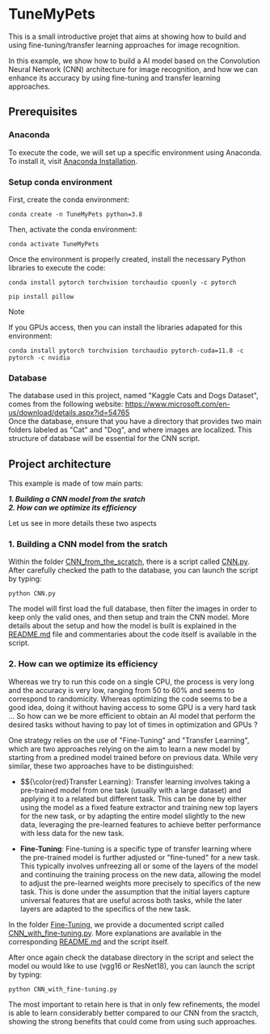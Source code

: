 # TuneMyPets
This is a small introductive projet that aims at showing how to build and using fine-tuning/transfer learning approaches for image recognition.

In this example, we show how to build a AI model based on the Convolution Neural Network (CNN) architecture for image recognition, and how we can enhance its accuracy by using fine-tuning and transfer learning approaches.

## Prerequisites

### Anaconda

To execute the code, we will set up a specific environment using Anaconda. To install it, visit [Anaconda Installation](https://docs.anaconda.com/free/anaconda/install/).

### Setup conda environment

First, create the conda environment:
```
conda create -n TuneMyPets python=3.8
```

Then, activate the conda environment:
```
conda activate TuneMyPets
```

Once the environment is properly created, install the necessary Python libraries to execute the code:
```
conda install pytorch torchvision torchaudio cpuonly -c pytorch
```
```
pip install pillow
```

> [!NOTE]
> If you GPUs access, then you can install the libraries adapated for this environment:
> ```
> conda install pytorch torchvision torchaudio pytorch-cuda=11.8 -c pytorch -c nvidia
> ```

### Database

The database used in this project, named "Kaggle Cats and Dogs Dataset", comes from the following website: https://www.microsoft.com/en-us/download/details.aspx?id=54765   
Once the database, ensure that you have a directory that provides two main folders labeled as "Cat" and "Dog", and where images are localized. This structure of database will be essential for the CNN script. 

## Project architecture

This example is made of tow main parts:

***1. Building a CNN model from the sratch***   
***2. How can we optimize its efficiency***   

Let us see in more details these two aspects

### 1. Building a CNN model from the sratch

Within the folder [CNN_from_the_scratch](CNN_from_the_scratch), there is a script called [CNN.py](CNN_from_the_scratch/CNN.py). After carefully checked the path to the database, you can launch the script by typing:
```
python CNN.py
```
The model will first load the full database, then filter the images in order to keep only the valid ones, and then setup and train the CNN model. More details about the setup and how the model is built is explained in the [README.md](CNN_from_the_scratch/README.md) file and commentaries about the code itself is available in the script. 

### 2. How can we optimize its efficiency

Whereas we try to run this code on a single CPU, the process is very long and the accuracy is very low, ranging from 50 to 60% and seems to correspond to randomicity. Whereas optimizing the code seems to be a good idea, doing it without having access to some GPU is a very hard task ... So how can we be more efficient to obtain an AI model that perform the desired tasks without having to pay lot of times in optimization and GPUs ?   

One strategy relies on the use of "Fine-Tuning" and "Transfer Learning", which are two approaches relying on the aim to learn a new model by starting from a predined model trained before on previous data. While very similar, these two approaches have to be distinguished:   

- $${\color{red}Transfer Learning}: Transfer learning involves taking a pre-trained model from one task (usually with a large dataset) and applying it to a related but different task. This can be done by either using the model as a fixed feature extractor and training new top layers for the new task, or by adapting the entire model slightly to the new data, leveraging the pre-learned features to achieve better performance with less data for the new task.   

- **Fine-Tuning**: Fine-tuning is a specific type of transfer learning where the pre-trained model is further adjusted or "fine-tuned" for a new task. This typically involves unfreezing all or some of the layers of the model and continuing the training process on the new data, allowing the model to adjust the pre-learned weights more precisely to specifics of the new task. This is done under the assumption that the initial layers capture universal features that are useful across both tasks, while the later layers are adapted to the specifics of the new task.   

In the folder [Fine-Tuning](Fine-Tuning), we provide a documented script called [CNN_with_fine-tuning.py](Fine-Tuning/CNN_with_fine-tuning.py). More explanations are available in the corresponding [README.md](CNN_with_fine-tuning/README.md) and the script itself.   

After once again check the database directory in the script and select the model ou would like to use (vgg16 or ResNet18), you can launch the script by typing:
```
python CNN_with_fine-tuning.py
```

The most important to retain here is that in only few refinements, the model is able to learn considerably better compared to our CNN from the sractch, showing the strong benefits that could come from using such approaches. 

